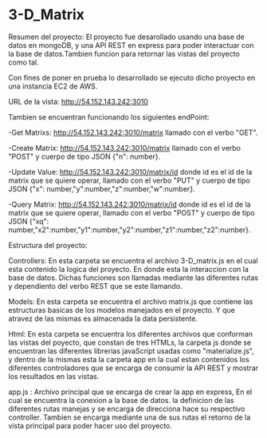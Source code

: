 # 3-D_Matrix

Resumen del proyecto: El proyecto fue desarollado usando una base de datos en mongoDB, y una API REST en express para poder interactuar con la base de datos.Tambien funcion para retornar las vistas del proyecto como tal.

Con fines de poner en prueba lo desarrollado se ejecuto dicho proyecto en una instancia EC2 de AWS.

URL de la vista: http://54.152.143.242:3010  

Tambien se encuentran funcionando los siguientes endPoint:

-Get Matrixs: http://54.152.143.242:3010/matrix llamado con el verbo "GET".

-Create Matrix: http://54.152.143.242:3010/matrix llamado con el verbo "POST" y cuerpo de tipo JSON {"n": number}.

-Update Value: http://54.152.143.242:3010/matrix/id donde id es el id de la matrix que se quiere operar, llamado con el verbo "PUT" y cuerpo de tipo JSON {"x": number,"y":number,"z":number,"w":number}.

-Query Matrix: http://54.152.143.242:3010/matrix/id donde id es el id de la matrix que se quiere operar, llamado con el verbo "POST" y cuerpo de tipo JSON {"xq": number,"x2":number,"y1":number,"y2":number,"z1":number,"z2":number}.

Estructura del proyecto:

Controllers: En esta carpeta se encuentra el archivo 3-D_matrix.js en el cual esta contenido la logica del proyecto. En donde esta la interaccion con la base de datos. Dichas funciones son llamadas mediante las diferentes rutas y dependiento del verbo REST que se este llamando.

Models: En esta carpeta se encuentra el archivo matrix.js que contiene las estructuras basicas de los modelos manejados en el proyecto. Y que atravez de las mismas es almacenada la data persistente.

Html: En esta carpeta se encuentra los diferentes archivos que conforman las vistas del poyecto, que constan de tres HTMLs, la carpeta js donde se encuentran las diferentes librerias javaScript usadas como "materialize.js", y dentro de la mismas esta la carpeta app en la cual estan contenidos los diferentes controladores que se encarga de consumir la API REST y mostrar los resultados en las vistas. 

app.js : Archivo principal que se encarga de crear la app en express, En el cual se encuentra la conexion a la base de datos. la definicion de las diferentes rutas manejas y se encarga de direcciona hace su respectivo controller. Tambien se encarga mediante una de sus rutas el retorno de la vista principal para poder hacer uso del proyecto.

